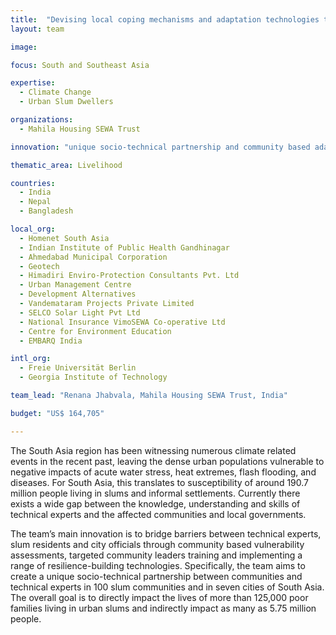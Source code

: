 ```yaml
---
title:  "Devising local coping mechanisms and adaptation technologies to build climate-resilience capacities of urban poor in South Asia"
layout: team

image: 

focus: South and Southeast Asia

expertise:
  - Climate Change
  - Urban Slum Dwellers

organizations:
  - Mahila Housing SEWA Trust

innovation: "unique socio-technical partnership and community based adaptation strategies cture, institutional and financial mechanisms"

thematic_area: Livelihood

countries: 
  - India
  - Nepal
  - Bangladesh

local_org: 
  - Homenet South Asia
  - Indian Institute of Public Health Gandhinagar
  - Ahmedabad Municipal Corporation 
  - Geotech 
  - Himadiri Enviro-Protection Consultants Pvt. Ltd
  - Urban Management Centre 
  - Development Alternatives 
  - Vandemataram Projects Private Limited
  - SELCO Solar Light Pvt Ltd
  - National Insurance VimoSEWA Co-operative Ltd
  - Centre for Environment Education
  - EMBARQ India

intl_org:
  - Freie Universität Berlin
  - Georgia Institute of Technology

team_lead: "Renana Jhabvala, Mahila Housing SEWA Trust, India"

budget: "US$ 164,705"

---
```


The South Asia region has been witnessing numerous climate related events in the recent past, leaving the dense urban populations vulnerable to negative impacts of acute water stress, heat extremes, flash flooding, and diseases. For South Asia, this translates to susceptibility of around 190.7 million people living in slums and informal settlements. Currently there exists a wide gap between the knowledge, understanding and skills of technical experts and the affected communities and local governments. 

The team’s main innovation is to bridge barriers between technical experts, slum residents and city officials through community based vulnerability assessments, targeted community leaders training and implementing a range of resilience-building technologies. Specifically, the team aims to create a unique socio-technical partnership between communities and technical experts in 100 slum communities and in seven cities of South Asia. The overall goal is to directly impact the lives of more than 125,000 poor families living in urban slums and indirectly impact as many as 5.75 million people.
